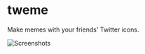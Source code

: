 tweme
=====

Make memes with your friends' Twitter icons.

![Screenshots](https://http://d.pr/i/Ow9B)
